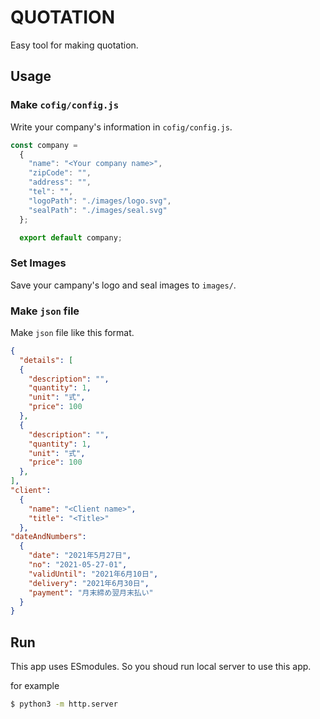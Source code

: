 # QUOTATION

Easy tool for making quotation.

## Usage

### Make `cofig/config.js`

Write your company's information in `cofig/config.js`.

```js
const company = 
  {
    "name": "<Your company name>",
    "zipCode": "",
    "address": "",
    "tel": "",
    "logoPath": "./images/logo.svg",
    "sealPath": "./images/seal.svg"
  };

  export default company;
```

### Set Images

Save your campany's logo and seal images to `images/`.

### Make `json` file

Make `json` file like this format.

```json
{
  "details": [
  {
    "description": "",
    "quantity": 1,
    "unit": "式",
    "price": 100
  },
  {
    "description": "",
    "quantity": 1,
    "unit": "式",
    "price": 100
  },
],
"client":
  {
    "name": "<Client name>",
    "title": "<Title>"
  },
"dateAndNumbers": 
  {
    "date": "2021年5月27日",
    "no": "2021-05-27-01",
    "validUntil": "2021年6月10日",
    "delivery": "2021年6月30日",
    "payment": "月末締め翌月末払い"
  }
}
```

## Run

This app uses ESmodules. So you shoud run local server to use this app.

for example

```sh
$ python3 -m http.server
```